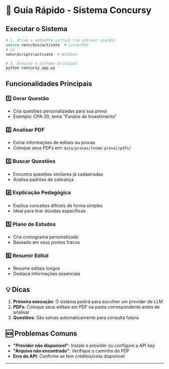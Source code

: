 # 🚀 Guia Rápido - Sistema Concursy

## Executar o Sistema

```bash
# 1. Ative o ambiente virtual (se estiver usando)
source venv/bin/activate  # Linux/Mac
# ou
venv\Scripts\activate  # Windows

# 2. Execute o sistema principal
python concursy_app.py
```

## Funcionalidades Principais

### 1️⃣ Gerar Questão
- Cria questões personalizadas para sua prova
- Exemplo: CPA-20, tema "Fundos de Investimento"

### 2️⃣ Analisar PDF
- Extrai informações de editais ou provas
- Coloque seus PDFs em: `data/provas/[nome-prova]/pdfs/`

### 3️⃣ Buscar Questões
- Encontra questões similares já cadastradas
- Analisa padrões de cobrança

### 4️⃣ Explicação Pedagógica
- Explica conceitos difíceis de forma simples
- Ideal para tirar dúvidas específicas

### 5️⃣ Plano de Estudos
- Cria cronograma personalizado
- Baseado em seus pontos fracos

### 6️⃣ Resumir Edital
- Resume editais longos
- Destaca informações essenciais

## 💡 Dicas

1. **Primeira execução**: O sistema pedirá para escolher um provider de LLM
2. **PDFs**: Coloque seus editais em PDF na pasta correspondente antes de analisar
3. **Questões**: São salvas automaticamente para consulta futura

## 🆘 Problemas Comuns

- **"Provider não disponível"**: Instale o provider ou configure a API key
- **"Arquivo não encontrado"**: Verifique o caminho do PDF
- **Erro de API**: Confirme se tem créditos/cota disponível

---